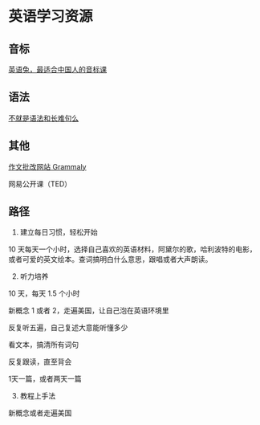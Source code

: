 # 英语学习资源

## 音标

[英语兔，最适合中国人的音标课](https://www.bilibili.com/video/BV1iV411z7Nj?spm_id_from=333.337.search-card.all.click)

## 语法

[不就是语法和长难句么](https://www.bilibili.com/video/BV1Yy4y1p7GH?spm_id_from=333.337.search-card.all.click)

## 其他

[作文批改网站 Grammaly](https://www.grammarly.com/?q=brand&utm_source=google&utm_medium=cpc&utm_campaign=brand_f1&utm_content=sa360test&utm_term=grammaly&matchtype=e&placement=&network=g&gclid=CjwKCAjw7IeUBhBbEiwADhiEMcM2B5p61urP_MG4r6OjOsESso9ITSZF6XEnCuAAg1k1Dwq8osiDYRoCRFUQAvD_BwE&gclsrc=aw.ds)

网易公开课（TED）

## 路径

1. 建立每日习惯，轻松开始

10 天每天一个小时，选择自己喜欢的英语材料，阿黛尔的歌，哈利波特的电影，或者可爱的英文绘本。查词搞明白什么意思，跟唱或者大声朗读。

2. 听力培养

10 天，每天 1.5 个小时

新概念 1 或者 2，走遍美国，让自己泡在英语环境里

反复听五遍，自己复述大意能听懂多少

看文本，搞清所有词句

反复跟读，直至背会

1天一篇，或者两天一篇

3. 教程上手法

新概念或者走遍美国

